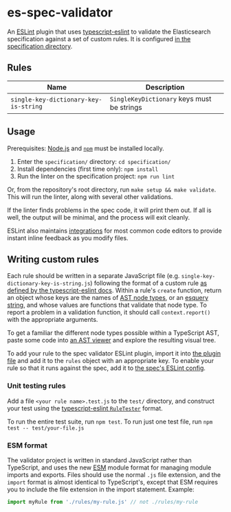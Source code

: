 # es-spec-validator

An [ESLint](https://eslint.org/) plugin that uses [typescript-eslint](https://typescript-eslint.io/) to validate the Elasticsearch specification against a set of custom rules.
It is configured [in the specification directory](../specification/eslint.config.js).

## Rules

| Name | Description |
| - | - |
| `single-key-dictionary-key-is-string` | `SingleKeyDictionary` keys must be strings |

## Usage

Prerequisites: [Node.js](https://nodejs.org) and [`npm`](https://docs.npmjs.com/downloading-and-installing-node-js-and-npm) must be installed locally.

1. Enter the `specification/` directory: `cd specification/`
1. Install dependencies (first time only): `npm install`
1. Run the linter on the specification project: `npm run lint`

Or, from the repository's root directory, run `make setup && make validate`.
This will run the linter, along with several other validations.

If the linter finds problems in the spec code, it will print them out.
If all is well, the output will be minimal, and the process will exit cleanly.

ESLint also maintains [integrations](https://eslint.org/docs/latest/use/integrations#editors) for most common code editors to provide instant inline feedback as you modify files.

## Writing custom rules

Each rule should be written in a separate JavaScript file (e.g. `single-key-dictionary-key-is-string.js`) following the format of a custom rule [as defined by the typescript-eslint docs](https://typescript-eslint.io/developers/custom-rules).
Within a rule's `create` function, return an object whose keys are the names of [AST node types](https://typescript-eslint.io/packages/typescript-estree/ast-spec), or an [esquery string](https://github.com/estools/esquery), and whose values are functions that validate that node type.
To report a problem in a validation function, it should call `context.report()` with the appropriate arguments.

To get a familiar the different node types possible within a TypeScript AST, paste some code into [an AST viewer](https://ts-ast-viewer.com/) and explore the resulting visual tree.

To add your rule to the spec validator ESLint plugin, import it into [the plugin file](./eslint-plugin-es-spec.js) and add it to the `rules` object with an appropriate key.
To enable your rule so that it runs against the spec, add it to [the spec's ESLint config](../specification/eslint.config.js).

### Unit testing rules

Add a file `<your rule name>.test.js` to the `test/` directory, and construct your test using the [typescript-eslint `RuleTester`](https://typescript-eslint.io/packages/rule-tester/) format.

To run the entire test suite, run `npm test`.
To run just one test file, run `npm test -- test/your-file.js`

### ESM format

The validator project is written in standard JavaScript rather than TypeScript, and uses the new [ESM](https://nodejs.org/api/esm.html) module format for managing module imports and exports.
Files should use the normal `.js` file extension, and the `import` format is almost identical to TypeScript's, except that ESM requires you to include the file extension in the import statement. Example:

```js
import myRule from './rules/my-rule.js' // not ./rules/my-rule
```
